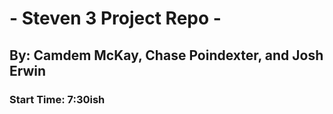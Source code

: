 # - Steven 3 Project Repo -
## By: Camdem McKay, Chase Poindexter, and Josh Erwin
### Start Time: 7:30ish
